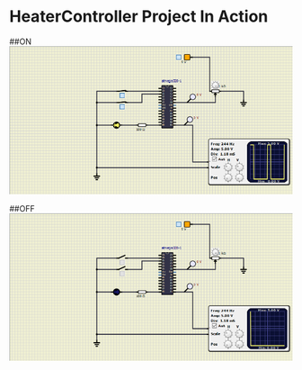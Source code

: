# HeaterController Project In Action

##ON
![on](https://github.com/sammy-9930/Emb-C/blob/main/simulation/heateron.png)

##OFF
![off](https://github.com/sammy-9930/Emb-C/blob/main/simulation/heateroff.png)



